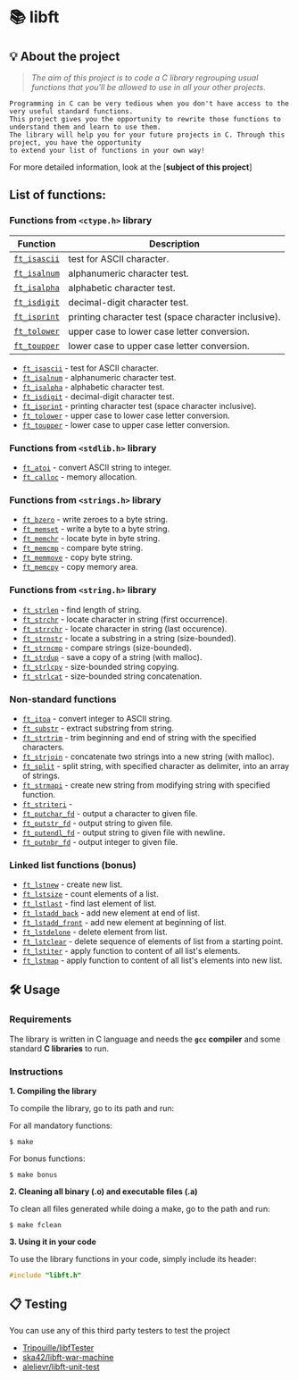 
# 📚 libft

## 💡 About the project

> _The aim of this project is to code a C library regrouping usual functions that you'll be allowed to use in all your other projects._

	Programming in C can be very tedious when you don't have access to the very useful standard functions.
	This project gives you the opportunity to rewrite those functions to understand them and learn to use them.
	The library will help you for your future projects in C. Through this project, you have the opportunity
	to extend your list of functions in your own way!

For more detailed information, look at the [**subject of this project**]

## List of functions:

### Functions from `<ctype.h>` library

|                Function                    | Description                                                             |
| -------------------------------------------| ------------------------------------------------------------------------|
| [`ft_isascii`](ft_isascii.c)               | test for ASCII character.                                               |
| [`ft_isalnum`](ft_isalnum.c)	             | alphanumeric character test.                                            |
| [`ft_isalpha`](ft_isalpha.c)               | alphabetic character test.                                              |
| [`ft_isdigit`](ft_isdigit.c)               | decimal-digit character test.                                           |
| [`ft_isprint`](ft_isprint.c)               | printing character test (space character inclusive).                    |
| [`ft_tolower`](ft_tolower.c)               | upper case to lower case letter conversion.                             |
| [`ft_toupper`](ft_toupper.c)               | lower case to upper case letter conversion.                             |


* [`ft_isascii`](ft_isascii.c)			- test for ASCII character.
* [`ft_isalnum`](ft_isalnum.c)			- alphanumeric character test.
* [`ft_isalpha`](ft_isalpha.c)			- alphabetic character test.
* [`ft_isdigit`](ft_isdigit.c)			- decimal-digit character test.
* [`ft_isprint`](ft_isprint.c)			- printing character test (space character inclusive).
* [`ft_tolower`](ft_tolower.c)			- upper case to lower case letter conversion.
* [`ft_toupper`](ft_toupper.c)			- lower case to upper case letter conversion.

### Functions from `<stdlib.h>` library

* [`ft_atoi`](ft_atoi.c)		- convert ASCII string to integer.
* [`ft_calloc`](ft_calloc.c)	- memory allocation.

### Functions from `<strings.h>` library

* [`ft_bzero`](ft_bzero.c)		- write zeroes to a byte string.
* [`ft_memset`](ft_memset.c)		- write a byte to a byte string.
* [`ft_memchr`](ft_memchr.c)		- locate byte in byte string.
* [`ft_memcmp`](ft_memcmp.c)		- compare byte string.
* [`ft_memmove`](ft_memmove.c)	- copy byte string.
* [`ft_memcpy`](ft_memcpy.c)		- copy memory area.

### Functions from `<string.h>` library

* [`ft_strlen`](ft_strlen.c)				- find length of string.
* [`ft_strchr`](ft_strchr.c)				- locate character in string (first occurrence).
* [`ft_strrchr`](ft_strrchr.c)			- locate character in string (last occurence).
* [`ft_strnstr`](ft_strnstr.c)			- locate a substring in a string (size-bounded).
* [`ft_strncmp`](ft_strncmp.c) 			- compare strings (size-bounded).
* [`ft_strdup`](ft_strdup.c)				- save a copy of a string (with malloc).
* [`ft_strlcpy`](ft_strlcpy.c)			- size-bounded string copying.
* [`ft_strlcat`](ft_strlcat.c)			- size-bounded string concatenation.

### Non-standard functions

* [`ft_itoa`](ft_itoa.c)					- convert integer to ASCII string.
* [`ft_substr`](ft_substr.c)				- extract substring from string.
* [`ft_strtrim`](ft_strtrim.c)			- trim beginning and end of string with the specified characters.
* [`ft_strjoin`](ft_strjoin.c)			- concatenate two strings into a new string (with malloc).
* [`ft_split`](ft_split.c)				- split string, with specified character as delimiter, into an array of strings.
* [`ft_strmapi`](ft_strmapi.c)			- create new string from modifying string with specified function.
* [`ft_striteri`](ft_striteri.c)			- 
* [`ft_putchar_fd`](ft_putchar_fd.c)		- output a character to given file.
* [`ft_putstr_fd`](ft_putstr_fd.c)		- output string to given file.
* [`ft_putendl_fd`](ft_putendl_fd.c)		- output string to given file with newline.
* [`ft_putnbr_fd`](ft_putnbr_fd.c)		- output integer to given file.

### Linked list functions (bonus)

* [`ft_lstnew`](ft_lstnew.c)				- create new list.
* [`ft_lstsize`](ft_lstsize.c)			- count elements of a list.
* [`ft_lstlast`](ft_lstlast.c)			- find last element of list.
* [`ft_lstadd_back`](ft_lstadd_back.c)	- add new element at end of list.
* [`ft_lstadd_front`](ft_lstadd_front.c)	- add new element at beginning of list.
* [`ft_lstdelone`](ft_lstdelone.c)		- delete element from list.
* [`ft_lstclear`](ft_lstclear.c)			- delete sequence of elements of list from a starting point.
* [`ft_lstiter`](ft_lstiter.c)			- apply function to content of all list's elements.
* [`ft_lstmap`](ft_lstmap.c)				- apply function to content of all list's elements into new list.


## 🛠️ Usage

### Requirements

The library is written in C language and needs the **`gcc` compiler** and some standard **C libraries** to run.

### Instructions

**1. Compiling the library**

To compile the library, go to its path and run:

For all mandatory functions:

```shell
$ make
```

For bonus functions:

```shell
$ make bonus
```

**2. Cleaning all binary (.o) and executable files (.a)**

To clean all files generated while doing a make, go to the path and run:

```shell
$ make fclean
```

**3. Using it in your code**

To use the library functions in your code, simply include its header:

```C
#include "libft.h"
```

## 📋 Testing

You can use any of this third party testers to test the project


* [Tripouille/libfTester](https://github.com/Tripouille/libftTester)
* [ska42/libft-war-machine](https://github.com/ska42/libft-war-machine)
* [alelievr/libft-unit-test](https://github.com/alelievr/libft-unit-test)
